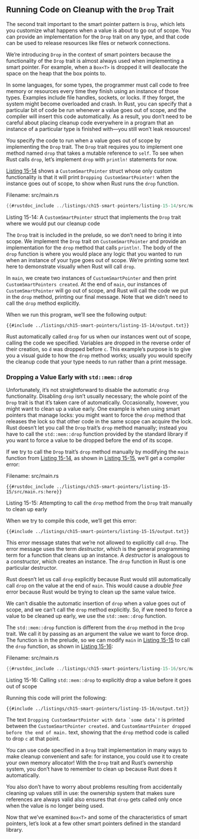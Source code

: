## Running Code on Cleanup with the `Drop` Trait

The second trait important to the smart pointer pattern is `Drop`, which lets
you customize what happens when a value is about to go out of scope. You can
provide an implementation for the `Drop` trait on any type, and that code can
be used to release resources like files or network connections.

We’re introducing `Drop` in the context of smart pointers because the
functionality of the `Drop` trait is almost always used when implementing a
smart pointer. For example, when a `Box<T>` is dropped it will deallocate the
space on the heap that the box points to.

In some languages, for some types, the programmer must call code to free memory
or resources every time they finish using an instance of those types. Examples
include file handles, sockets, or locks. If they forget, the system might
become overloaded and crash. In Rust, you can specify that a particular bit of
code be run whenever a value goes out of scope, and the compiler will insert
this code automatically. As a result, you don’t need to be careful about
placing cleanup code everywhere in a program that an instance of a particular
type is finished with—you still won’t leak resources!

You specify the code to run when a value goes out of scope by implementing the
`Drop` trait. The `Drop` trait requires you to implement one method named
`drop` that takes a mutable reference to `self`. To see when Rust calls `drop`,
let’s implement `drop` with `println!` statements for now.

[Listing 15-14](#15-14) shows a `CustomSmartPointer` struct whose only custom
functionality is that it will print `Dropping CustomSmartPointer!` when the
instance goes out of scope, to show when Rust runs the `drop` function.

<span class="filename">Filename: src/main.rs</span>

```rust
{{#rustdoc_include ../listings/ch15-smart-pointers/listing-15-14/src/main.rs}}
```

<span class="caption" id="15-14">Listing 15-14: A `CustomSmartPointer` struct that
implements the `Drop` trait where we would put our cleanup code</span>

The `Drop` trait is included in the prelude, so we don’t need to bring it into
scope. We implement the `Drop` trait on `CustomSmartPointer` and provide an
implementation for the `drop` method that calls `println!`. The body of the
`drop` function is where you would place any logic that you wanted to run when
an instance of your type goes out of scope. We’re printing some text here to
demonstrate visually when Rust will call `drop`.

In `main`, we create two instances of `CustomSmartPointer` and then print
`CustomSmartPointers created`. At the end of `main`, our instances of
`CustomSmartPointer` will go out of scope, and Rust will call the code we put
in the `drop` method, printing our final message. Note that we didn’t need to
call the `drop` method explicitly.

When we run this program, we’ll see the following output:

```console
{{#include ../listings/ch15-smart-pointers/listing-15-14/output.txt}}
```

Rust automatically called `drop` for us when our instances went out of scope,
calling the code we specified. Variables are dropped in the reverse order of
their creation, so `d` was dropped before `c`. This example’s purpose is to
give you a visual guide to how the `drop` method works; usually you would
specify the cleanup code that your type needs to run rather than a print
message.

### Dropping a Value Early with `std::mem::drop`

Unfortunately, it’s not straightforward to disable the automatic `drop`
functionality. Disabling `drop` isn’t usually necessary; the whole point of the
`Drop` trait is that it’s taken care of automatically. Occasionally, however,
you might want to clean up a value early. One example is when using smart
pointers that manage locks: you might want to force the `drop` method that
releases the lock so that other code in the same scope can acquire the lock.
Rust doesn’t let you call the `Drop` trait’s `drop` method manually; instead
you have to call the `std::mem::drop` function provided by the standard library
if you want to force a value to be dropped before the end of its scope.

If we try to call the `Drop` trait’s `drop` method manually by modifying the
`main` function from [Listing 15-14](#15-14), as shown in [Listing 15-15](#15-15), we’ll get a
compiler error:

<span class="filename">Filename: src/main.rs</span>

```rust,ignore,does_not_compile
{{#rustdoc_include ../listings/ch15-smart-pointers/listing-15-15/src/main.rs:here}}
```

<span class="caption" id="15-15">Listing 15-15: Attempting to call the `drop` method from
the `Drop` trait manually to clean up early</span>

When we try to compile this code, we’ll get this error:

```console
{{#include ../listings/ch15-smart-pointers/listing-15-15/output.txt}}
```

This error message states that we’re not allowed to explicitly call `drop`. The
error message uses the term *destructor*, which is the general programming term
for a function that cleans up an instance. A *destructor* is analogous to a
*constructor*, which creates an instance. The `drop` function in Rust is one
particular destructor.

Rust doesn’t let us call `drop` explicitly because Rust would still
automatically call `drop` on the value at the end of `main`. This would cause a
*double free* error because Rust would be trying to clean up the same value
twice.

We can’t disable the automatic insertion of `drop` when a value goes out of
scope, and we can’t call the `drop` method explicitly. So, if we need to force
a value to be cleaned up early, we use the `std::mem::drop` function.

The `std::mem::drop` function is different from the `drop` method in the `Drop`
trait. We call it by passing as an argument the value we want to force drop.
The function is in the prelude, so we can modify `main` in [Listing 15-15](#15-15) to
call the `drop` function, as shown in [Listing 15-16](#15-16):

<span class="filename">Filename: src/main.rs</span>

```rust
{{#rustdoc_include ../listings/ch15-smart-pointers/listing-15-16/src/main.rs:here}}
```

<span class="caption" id="15-16">Listing 15-16: Calling `std::mem::drop` to explicitly
drop a value before it goes out of scope</span>

Running this code will print the following:

```console
{{#include ../listings/ch15-smart-pointers/listing-15-16/output.txt}}
```

The text ```Dropping CustomSmartPointer with data `some data`!``` is printed
between the `CustomSmartPointer created.` and `CustomSmartPointer dropped
before the end of main.` text, showing that the `drop` method code is called to
drop `c` at that point.

You can use code specified in a `Drop` trait implementation in many ways to
make cleanup convenient and safe: for instance, you could use it to create your
own memory allocator! With the `Drop` trait and Rust’s ownership system, you
don’t have to remember to clean up because Rust does it automatically.

You also don’t have to worry about problems resulting from accidentally
cleaning up values still in use: the ownership system that makes sure
references are always valid also ensures that `drop` gets called only once when
the value is no longer being used.

Now that we’ve examined `Box<T>` and some of the characteristics of smart
pointers, let’s look at a few other smart pointers defined in the standard
library.
